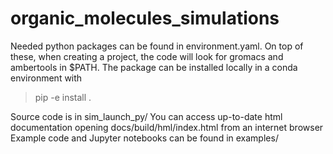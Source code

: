
# organic_molecules_simulations

Needed python packages can be found in environment.yaml. On top of these, when creating a project, 
the code will look for gromacs and ambertools in $PATH.
The package can be installed locally in a conda environment with 
> pip -e install .  

Source code is in sim_launch_py/
You can access up-to-date html documentation opening docs/build/hml/index.html from an internet browser
Example code and Jupyter notebooks can be found in examples/

